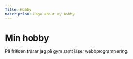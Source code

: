 ```yaml
---
Title: Hobby
Description: Page about my hobby
---
```


Min hobby
==================

På fritiden tränar jag på gym samt läser webbprogrammering.